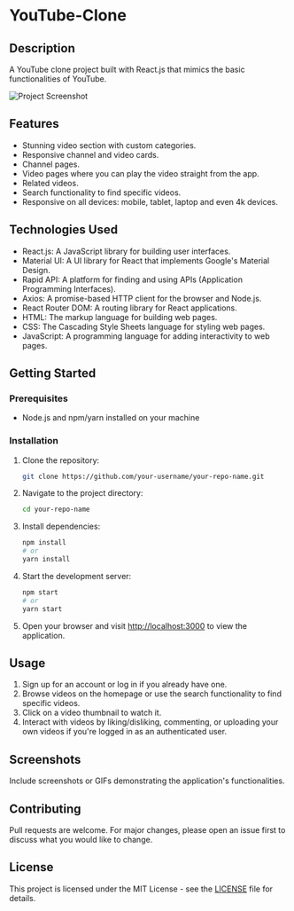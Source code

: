 # YouTube-Clone

## Description

A YouTube clone project built with React.js that mimics the basic functionalities of YouTube.

![Project Screenshot](<https://miro.medium.com/v2/resize:fit:1400/1*IInvPEffuwYfazsXnKO7iA.png>)

## Features

- Stunning video section with custom categories.
- Responsive channel and video cards.
- Channel pages.
- Video pages where you can play the video straight from the app.
- Related videos.
- Search functionality to find specific videos.
- Responsive on all devices: mobile, tablet, laptop and even 4k devices.

## Technologies Used

- React.js: A JavaScript library for building user interfaces.
- Material UI: A UI library for React that implements Google's Material Design.
- Rapid API: A platform for finding and using APIs (Application Programming Interfaces).
- Axios: A promise-based HTTP client for the browser and Node.js.
- React Router DOM: A routing library for React applications.
- HTML: The markup language for building web pages.
- CSS: The Cascading Style Sheets language for styling web pages.
- JavaScript: A programming language for adding interactivity to web pages.

## Getting Started

### Prerequisites

- Node.js and npm/yarn installed on your machine

### Installation

1. Clone the repository:

    ```bash
    git clone https://github.com/your-username/your-repo-name.git
    ```

2. Navigate to the project directory:

    ```bash
    cd your-repo-name
    ```

3. Install dependencies:

    ```bash
    npm install
    # or
    yarn install
    ```

4. Start the development server:

    ```bash
    npm start
    # or
    yarn start
    ```

5. Open your browser and visit [http://localhost:3000](http://localhost:3000) to view the application.

## Usage

1. Sign up for an account or log in if you already have one.
2. Browse videos on the homepage or use the search functionality to find specific videos.
3. Click on a video thumbnail to watch it.
4. Interact with videos by liking/disliking, commenting, or uploading your own videos if you're logged in as an authenticated user.

## Screenshots

Include screenshots or GIFs demonstrating the application's functionalities.

## Contributing

Pull requests are welcome. For major changes, please open an issue first to discuss what you would like to change.

## License

This project is licensed under the MIT License - see the [LICENSE](LICENSE) file for details.
